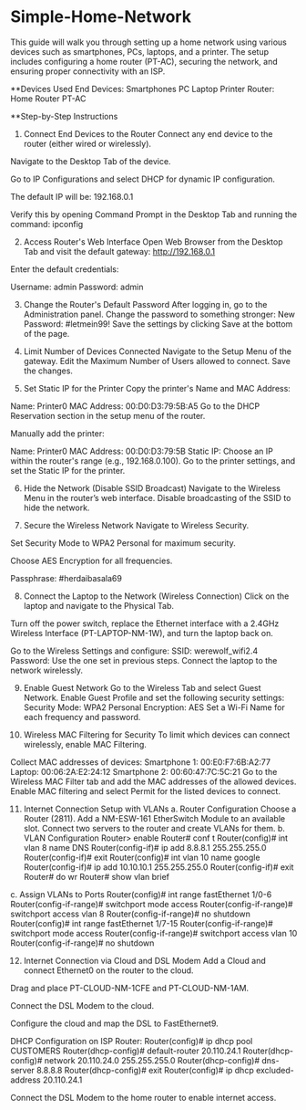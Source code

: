 # Simple-Home-Network
This guide will walk you through setting up a home network using various devices such as smartphones, PCs, laptops, and a printer. The setup includes configuring a home router (PT-AC), securing the network, and ensuring proper connectivity with an ISP.

**Devices Used
  End Devices:
    Smartphones
    PC
    Laptop
    Printer
    Router:
      Home Router PT-AC

**Step-by-Step Instructions
1. Connect End Devices to the Router
  Connect any end device to the router (either wired or wirelessly).

  Navigate to the Desktop Tab of the device.

  Go to IP Configurations and select DHCP for dynamic IP configuration.

  The default IP will be:
  192.168.0.1

  Verify this by opening Command Prompt in the Desktop Tab and running the command:
  ipconfig

2. Access Router's Web Interface
  Open Web Browser from the Desktop Tab and visit the default gateway:
  http://192.168.0.1

  Enter the default credentials:

  Username: admin
  Password: admin

3. Change the Router's Default Password
  After logging in, go to the Administration panel.
  Change the password to something stronger:
  New Password: #letmein99!
  Save the settings by clicking Save at the bottom of the page.

4. Limit Number of Devices Connected
  Navigate to the Setup Menu of the gateway.
  Edit the Maximum Number of Users allowed to connect.
  Save the changes.

5. Set Static IP for the Printer
  Copy the printer's Name and MAC Address:

  Name: Printer0
  MAC Address: 00:D0:D3:79:5B:A5
  Go to the DHCP Reservation section in the setup menu of the router.

  Manually add the printer:

  Name: Printer0
  MAC Address: 00:D0:D3:79:5B
  Static IP: Choose an IP within the router's range (e.g., 192.168.0.100).
  Go to the printer settings, and set the Static IP for the printer.


6. Hide the Network (Disable SSID Broadcast)
  Navigate to the Wireless Menu in the router’s web interface.
  Disable broadcasting of the SSID to hide the network.

7. Secure the Wireless Network
  Navigate to Wireless Security.

  Set Security Mode to WPA2 Personal for maximum security.

  Choose AES Encryption for all frequencies.

  Passphrase: #herdaibasala69

8. Connect the Laptop to the Network (Wireless Connection)
  Click on the laptop and navigate to the Physical Tab.

  Turn off the power switch, replace the Ethernet interface with a 2.4GHz Wireless         Interface (PT-LAPTOP-NM-1W), and turn the laptop back on.

  Go to the Wireless Settings and configure:
    SSID: werewolf_wifi2.4
    Password: Use the one set in previous steps.
    Connect the laptop to the network wirelessly.

9. Enable Guest Network
  Go to the Wireless Tab and select Guest Network.
  Enable Guest Profile and set the following security settings:
    Security Mode: WPA2 Personal
    Encryption: AES
    Set a Wi-Fi Name for each frequency and password.

10. Wireless MAC Filtering for Security
  To limit which devices can connect wirelessly, enable MAC Filtering.

  Collect MAC addresses of devices:
    Smartphone 1: 00:E0:F7:6B:A2:77
    Laptop: 00:06:2A:E2:24:12
    Smartphone 2: 00:60:47:7C:5C:21
    Go to the Wireless MAC Filter tab and add the MAC addresses of the allowed devices.
    Enable MAC filtering and select Permit for the listed devices to connect.

11. Internet Connection Setup with VLANs
  a. Router Configuration
    Choose a Router (2811).
    Add a NM-ESW-161 EtherSwitch Module to an available slot.
    Connect two servers to the router and create VLANs for them.
  b. VLAN Configuration
    Router> enable
    Router# conf t
    Router(config)# int vlan 8 name DNS
    Router(config-if)# ip add 8.8.8.1 255.255.255.0
    Router(config-if)# exit
    Router(config)# int vlan 10 name google
    Router(config-if)# ip add 10.10.10.1 255.255.255.0
    Router(config-if)# exit
    Router# do wr
    Router# show vlan brief

  c. Assign VLANs to Ports
    Router(config)# int range fastEthernet 1/0-6
    Router(config-if-range)# switchport mode access
    Router(config-if-range)# switchport access vlan 8
    Router(config-if-range)# no shutdown
    Router(config)# int range fastEthernet 1/7-15
    Router(config-if-range)# switchport mode access
    Router(config-if-range)# switchport access vlan 10
    Router(config-if-range)# no shutdown

12. Internet Connection via Cloud and DSL Modem
  Add a Cloud and connect Ethernet0 on the router to the cloud.

  Drag and place PT-CLOUD-NM-1CFE and PT-CLOUD-NM-1AM.

  Connect the DSL Modem to the cloud.

  Configure the cloud and map the DSL to FastEthernet9.

  DHCP Configuration on ISP Router:
    Router(config)# ip dhcp pool CUSTOMERS
    Router(dhcp-config)# default-router 20.110.24.1
    Router(dhcp-config)# network 20.110.24.0 255.255.255.0
    Router(dhcp-config)# dns-server 8.8.8.8
    Router(dhcp-config)# exit
    Router(config)# ip dhcp excluded-address 20.110.24.1

Connect the DSL Modem to the home router to enable internet access.

